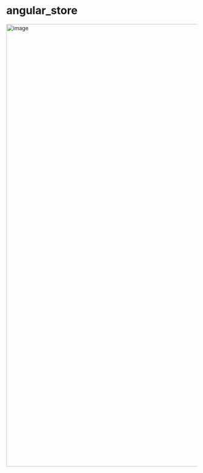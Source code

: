 # angular_store
<img width="1169" alt="image" src="https://github.com/ronghuiye/angular_store/assets/6952477/f3cb8bcf-4f2f-4129-a484-d27730988cb5">
